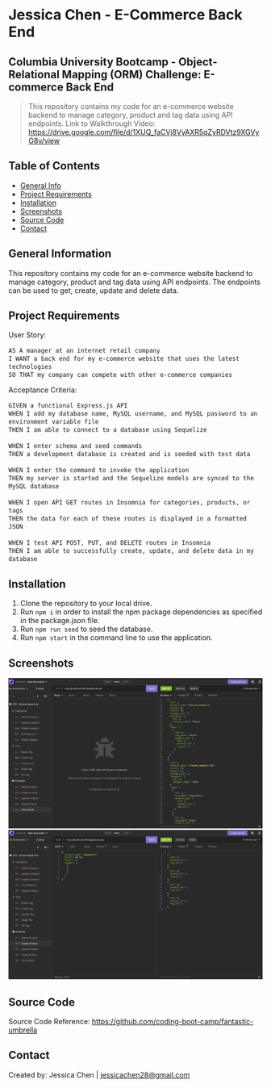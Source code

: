 # Jessica Chen - E-Commerce Back End

## Columbia University Bootcamp - Object-Relational Mapping (ORM) Challenge: E-commerce Back End

> This repository contains my code for an e-commerce website backend to manage category, product and tag data using API endpoints.
> Link to Walkthrough Video: https://drive.google.com/file/d/1XUQ_faCVj8VyAXR5qZyRDVtz9XGVyG8v/view

## Table of Contents

- [General Info](#general-information)
- [Project Requirements](#project-requirements)
- [Installation](#installation)
- [Screenshots](#screenshots)
- [Source Code](#source-code)
- [Contact](#contact)

## General Information

This repository contains my code for an e-commerce website backend to manage category, product and tag data using API endpoints. The endpoints can be used to get, create, update and delete data.

## Project Requirements

User Story:

```
AS A manager at an internet retail company
I WANT a back end for my e-commerce website that uses the latest technologies
SO THAT my company can compete with other e-commerce companies
```

Acceptance Criteria:

```
GIVEN a functional Express.js API
WHEN I add my database name, MySQL username, and MySQL password to an environment variable file
THEN I am able to connect to a database using Sequelize

WHEN I enter schema and seed commands
THEN a development database is created and is seeded with test data

WHEN I enter the command to invoke the application
THEN my server is started and the Sequelize models are synced to the MySQL database

WHEN I open API GET routes in Insomnia for categories, products, or tags
THEN the data for each of these routes is displayed in a formatted JSON

WHEN I test API POST, PUT, and DELETE routes in Insomnia
THEN I am able to successfully create, update, and delete data in my database
```

## Installation

1. Clone the repository to your local drive.
2. Run `npm i` in order to install the npm package dependencies as specified in the package.json file.
3. Run `npm run seed` to seed the database.
4. Run `npm start` in the command line to use the application.

## Screenshots

![GET Request](./assets/GET%20Request.png)
![POST Request](./assets/POST%20Request.png)

## Source Code

Source Code Reference: https://github.com/coding-boot-camp/fantastic-umbrella

## Contact

Created by: Jessica Chen | jessicachen28@gmail.com

